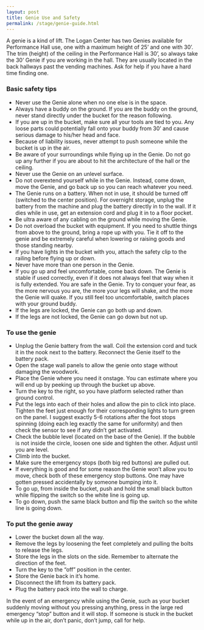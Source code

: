```yaml
---
layout: post
title: Genie Use and Safety
permalink: /stage/genie-guide.html
---
```


A genie is a kind of lift. The Logan Center has two Genies available for Performance Hall use, one with a maximum height of 25’ and one with 30’. The trim (height) of the ceiling in the Performance Hall is 30’, so always take the 30’ Genie if you are working in the hall. They are usually located in the back hallways past the vending machines. Ask for help if you have a hard time finding one.

### Basic safety tips
* Never use the Genie alone when no one else is in the space.
* Always have a buddy on the ground. If you are the buddy on the ground, never stand directly under the bucket for the reason following.
* If you are up in the bucket, make sure all your tools are tied to you.  Any loose parts could potentially fall onto your buddy from 30’ and cause serious damage to his/her head and face.
* Because of liability issues, never attempt to push someone while the bucket is up in the air.
* Be aware of your surroundings while flying up in the Genie. Do not go up any further if you are about to hit the architecture of the hall or the ceiling.
* Never use the Genie on an unlevel surface.
* Do not overextend yourself while in the Genie. Instead, come down, move the Genie, and go back up so you can reach whatever you need.
* The Genie runs on a battery. When not in use, it should be turned off (switched to the center position). For overnight storage, unplug the battery from the machine and plug the battery directly in to the wall. If it dies while in use, get an extension cord and plug it in to a floor pocket.
* Be ultra aware of any cabling on the ground while moving the Genie.
* Do not overload the bucket with equipment. If you need to shuttle things from above to the ground, bring a rope up with you. Tie it off to the genie and be extremely careful when lowering or raising goods and those standing nearby.
* If you have lights in the bucket with you, attach the safety clip to the railing before flying up or down.
* Never have more than one person in the Genie.
* If you go up and feel uncomfortable, come back down. The Genie is stable if used correctly, even if it does not always feel that way when it is fully extended. You are safe in the Genie. Try to conquer your fear, as the more nervous you are, the more your legs will shake, and the more the Genie will quake. If you still feel too uncomfortable, switch places with your ground buddy.
* If the legs are locked, the Genie can go both up and down.
* If the legs are not locked, the Genie can go down but not up.

### To use the genie
* Unplug the Genie battery from the wall. Coil the extension cord and tuck it in the nook next to the battery. Reconnect the Genie itself to the battery pack.
* Open the stage wall panels to allow the genie onto stage without damaging the woodwork.
* Place the Genie where you need it onstage. You can estimate where you will end up by peeking up through the bucket up above.
* Turn the key to the right, so you have platform selected rather than ground control.
* Put the legs into each of their holes and allow the pin to click into place. Tighten the feet just enough for their corresponding lights to turn green on the panel.  I suggest exactly 5-6 rotations after the foot stops spinning (doing each leg exactly the same for uniformity) and then check the sensor to see if any didn’t get activated.
* Check the bubble level (located on the base of the Genie). If the bubble is not inside the circle, loosen one side and tighten the other. Adjust until you are level.
* Climb into the bucket.
* Make sure the emergency stops (both big red buttons) are pulled out.
* If everything is good and for some reason the Genie won’t allow you to move, check both of these emergency stop buttons. One may have gotten pressed accidentally by someone bumping into it.
* To go up, from inside the bucket, push and hold the small black button while flipping the switch so the white line is going up.
* To go down, push the same black button and flip the switch so the white line is going down.

### To put the genie away

* Lower the bucket down all the way.
* Remove the legs by loosening the feet completely and pulling the bolts to release the legs.
* Store the legs in the slots on the side. Remember to alternate the direction of the feet.
* Turn the key to the “off” position in the center.
* Store the Genie back in it’s home.
* Disconnect the lift from its battery pack.
* Plug the battery pack into the wall to charge.

In the event of an emergency while using the Genie, such as your bucket suddenly moving without you pressing anything, press in the large red emergency “stop” button and it will stop.  If someone is stuck in the bucket while up in the air, don’t panic, don’t jump, call for help.
